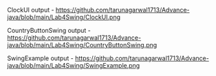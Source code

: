 ClockUI output - https://github.com/tarunagarwal1713/Advance-java/blob/main/Lab4Swing/ClockUI.png

CountryButtonSwing output - https://github.com/tarunagarwal1713/Advance-java/blob/main/Lab4Swing/CountryButtonSwing.png

SwingExample output - https://github.com/tarunagarwal1713/Advance-java/blob/main/Lab4Swing/SwingExample.png
